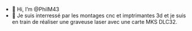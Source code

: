 - 👋 Hi, I’m @PhilM43
- 👀 Je suis interressé par les montages cnc et imptrimantes 3d et je suis en train de réaliser une graveuse laser avec une carte MKS DLC32.


